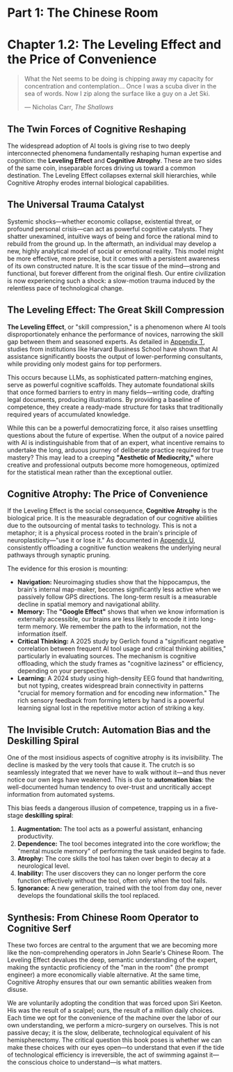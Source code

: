 # Part 1: The Chinese Room

# Chapter 1.2: The Leveling Effect and the Price of Convenience

> What the Net seems to be doing is chipping away my capacity for concentration and contemplation... Once I was a scuba diver in the sea of words. Now I zip along the surface like a guy on a Jet Ski.
> 
> — Nicholas Carr, *The Shallows*

## The Twin Forces of Cognitive Reshaping

The widespread adoption of AI tools is giving rise to two deeply interconnected phenomena fundamentally reshaping human expertise and cognition: the **Leveling Effect** and **Cognitive Atrophy**. These are two sides of the same coin, inseparable forces driving us toward a common destination. The Leveling Effect collapses external skill hierarchies, while Cognitive Atrophy erodes internal biological capabilities.

## The Universal Trauma Catalyst

<!-- Contributor Note: This section introduces the idea of a "universal trauma catalyst." Any edits should maintain the connection between this concept and the broader theme of technological disruption. -->

Systemic shocks—whether economic collapse, existential threat, or profound personal crisis—can act as powerful cognitive catalysts. They shatter unexamined, intuitive ways of being and force the rational mind to rebuild from the ground up. In the aftermath, an individual may develop a new, highly analytical model of social or emotional reality. This model might be more effective, more precise, but it comes with a persistent awareness of its own constructed nature. It is the scar tissue of the mind—strong and functional, but forever different from the original flesh. Our entire civilization is now experiencing such a shock: a slow-motion trauma induced by the relentless pace of technological change.

## The Leveling Effect: The Great Skill Compression

**The Leveling Effect**, or "skill compression," is a phenomenon where AI tools disproportionately enhance the performance of novices, narrowing the skill gap between them and seasoned experts. As detailed in [Appendix T](c.Appendices/11.20-Appendix-T-The-Leveling-Effect.md), studies from institutions like Harvard Business School have shown that AI assistance significantly boosts the output of lower-performing consultants, while providing only modest gains for top performers.

This occurs because LLMs, as sophisticated pattern-matching engines, serve as powerful cognitive scaffolds. They automate foundational skills that once formed barriers to entry in many fields—writing code, drafting legal documents, producing illustrations. By providing a baseline of competence, they create a ready-made structure for tasks that traditionally required years of accumulated knowledge.

While this can be a powerful democratizing force, it also raises unsettling questions about the future of expertise. When the output of a novice paired with AI is indistinguishable from that of an expert, what incentive remains to undertake the long, arduous journey of deliberate practice required for true mastery? This may lead to a creeping **"Aesthetic of Mediocrity,"** where creative and professional outputs become more homogeneous, optimized for the statistical mean rather than the exceptional outlier.

## Cognitive Atrophy: The Price of Convenience

If the Leveling Effect is the social consequence, **Cognitive Atrophy** is the biological price. It is the measurable degradation of our cognitive abilities due to the outsourcing of mental tasks to technology. This is not a metaphor; it is a physical process rooted in the brain's principle of neuroplasticity—"use it or lose it." As documented in [Appendix U](../../c.Appendices/11.21-Appendix-U-Cognitive-Atrophy-Extended.md), consistently offloading a cognitive function weakens the underlying neural pathways through synaptic pruning.

The evidence for this erosion is mounting:

*   **Navigation:** Neuroimaging studies show that the hippocampus, the brain's internal map-maker, becomes significantly less active when we passively follow GPS directions. The long-term result is a measurable decline in spatial memory and navigational ability.
*   **Memory:** The **"Google Effect"** shows that when we know information is externally accessible, our brains are less likely to encode it into long-term memory. We remember the path to the information, not the information itself.
*   **Critical Thinking:** A 2025 study by Gerlich found a "significant negative correlation between frequent AI tool usage and critical thinking abilities," particularly in evaluating sources. The mechanism is cognitive offloading, which the study frames as "cognitive laziness" or efficiency, depending on your perspective.
*   **Learning:** A 2024 study using high-density EEG found that handwriting, but not typing, creates widespread brain connectivity in patterns "crucial for memory formation and for encoding new information." The rich sensory feedback from forming letters by hand is a powerful learning signal lost in the repetitive motor action of striking a key.

## The Invisible Crutch: Automation Bias and the Deskilling Spiral

One of the most insidious aspects of cognitive atrophy is its invisibility. The decline is masked by the very tools that cause it. The crutch is so seamlessly integrated that we never have to walk without it—and thus never notice our own legs have weakened. This is due to **automation bias**: the well-documented human tendency to over-trust and uncritically accept information from automated systems.

This bias feeds a dangerous illusion of competence, trapping us in a five-stage **deskilling spiral**:

1.  **Augmentation:** The tool acts as a powerful assistant, enhancing productivity.
2.  **Dependence:** The tool becomes integrated into the core workflow; the "mental muscle memory" of performing the task unaided begins to fade.
3.  **Atrophy:** The core skills the tool has taken over begin to decay at a neurological level.
4.  **Inability:** The user discovers they can no longer perform the core function effectively without the tool, often only when the tool fails.
5.  **Ignorance:** A new generation, trained with the tool from day one, never develops the foundational skills the tool replaced.

## Synthesis: From Chinese Room Operator to Cognitive Serf

These two forces are central to the argument that we are becoming more like the non-comprehending operators in John Searle's Chinese Room. The Leveling Effect devalues the deep, semantic understanding of the expert, making the syntactic proficiency of the "man in the room" (the prompt engineer) a more economically viable alternative. At the same time, Cognitive Atrophy ensures that our own semantic abilities weaken from disuse.

We are voluntarily adopting the condition that was forced upon Siri Keeton. His was the result of a scalpel; ours, the result of a million daily choices. Each time we opt for the convenience of the machine over the labor of our own understanding, we perform a micro-surgery on ourselves. This is not passive decay; it is the slow, deliberate, technological equivalent of his hemispherectomy. The critical question this book poses is whether we can make these choices with our eyes open—to understand that even if the tide of technological efficiency is irreversible, the act of swimming against it—the conscious choice to understand—is what matters.